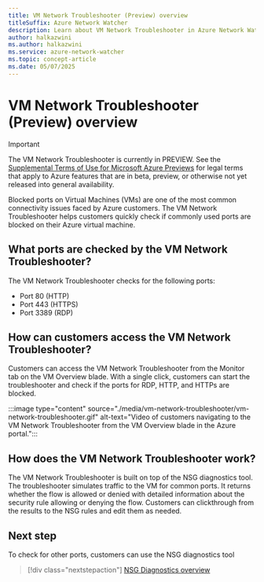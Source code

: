 ```yaml
---
title: VM Network Troubleshooter (Preview) overview
titleSuffix: Azure Network Watcher
description: Learn about VM Network Troubleshooter in Azure Network Watcher and how it can help you detect blocked ports.
author: halkazwini
ms.author: halkazwini
ms.service: azure-network-watcher
ms.topic: concept-article
ms.date: 05/07/2025
---
```


# VM Network Troubleshooter (Preview) overview

> [!IMPORTANT]
> The VM Network Troubleshooter is currently in PREVIEW.
> See the [Supplemental Terms of Use for Microsoft Azure Previews](https://azure.microsoft.com/support/legal/preview-supplemental-terms/) for legal terms that apply to Azure features that are in beta, preview, or otherwise not yet released into general availability.

Blocked ports on Virtual Machines (VMs) are one of the most common connectivity issues faced by Azure customers. The VM Network Troubleshooter helps customers quickly check if commonly used ports are blocked on their Azure virtual machine.


## What ports are checked by the VM Network Troubleshooter?

The VM Network Troubleshooter checks for the following ports:
 - Port 80 (HTTP)
 - Port 443 (HTTPS)
 - Port 3389 (RDP)


## How can customers access the VM Network Troubleshooter? 

Customers can access the VM Network Troubleshooter from the Monitor tab on the VM Overview blade. With a single click, customers can start the troubleshooter and check if the ports for RDP, HTTP, and HTTPs are blocked. 

:::image type="content" source="./media/vm-network-troubleshooter/vm-network-troubleshooter.gif" alt-text="Video of customers navigating to the VM Network Troubleshooter from the VM Overview blade in the Azure portal.":::


## How does the VM Network Troubleshooter work? 

The VM Network Troubleshooter is built on top of the NSG diagnostics tool. The troubleshooter simulates traffic to the VM for common ports. It returns whether the flow is allowed or denied with detailed information about the security rule allowing or denying the flow.
Customers can clickthrough from the results to the NSG rules and edit them as needed. 

## Next step

To check for other ports, customers can use the NSG diagnostics tool

> [!div class="nextstepaction"]
> [NSG Diagnostics overview](nsg-diagnostics-overview.md)
